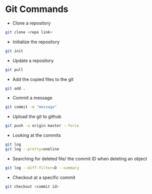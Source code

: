 # Git Commands

- Clone a repository
```bash
git clone <repo link>
```

- Initialize the repository
```bash
git init
```

- Update a repository
```bash
git pull
```

- Add the copied files to the git
```bash
git add .
```

- Commit a message
```bash
git commit -m "message"
```

- Upload the git to github
```bash
git push -u origin master --force
```

- Looking at the commits
```bash
git log
git log --pretty=oneline
```

- Searching for deleted file/ the commit ID when deleting an object
```bash
git log --diff-filter=D --summary
```

- Checkout at a specific commit
```bash
git checkout <commit id>
```
